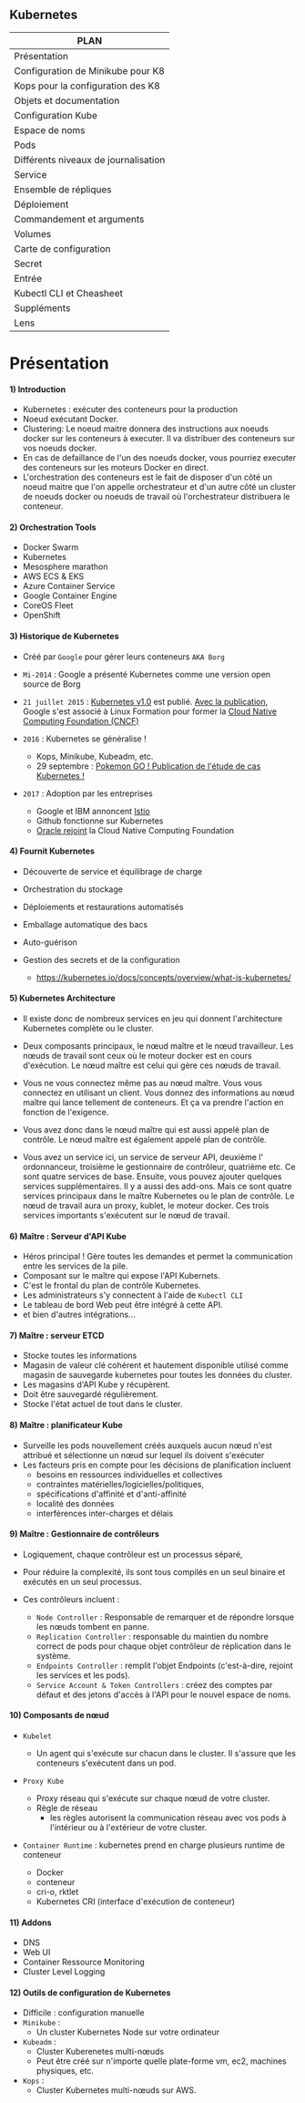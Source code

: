 ## **Kubernetes**

|PLAN|
|-----------|
|Présentation|
|Configuration de Minikube pour K8|
|Kops pour la configuration des K8|
|Objets et documentation|
|Configuration Kube|
|Espace de noms|
|Pods|
|Différents niveaux de journalisation|
|Service|
|Ensemble de répliques|
|Déploiement|
|Commandement et arguments|
|Volumes|
|Carte de configuration|
|Secret|
|Entrée|
|Kubectl CLI et Cheasheet|
|Suppléments|
|Lens|


# Présentation

#### **1) Introduction**
+ Kubernetes : exécuter des conteneurs pour la production
+ Noeud exécutant Docker.
+ Clustering: Le noeud maitre donnera des instructions aux noeuds docker sur les conteneurs à executer. Il va distribuer des conteneurs sur vos noeuds docker.
+ En cas de defaillance de l'un des noeuds docker, vous pourriez executer des conteneurs sur les moteurs Docker en direct.
+ L'orchestration des conteneurs  est le fait de disposer d'un côté un noeud maitre que l'on appelle orchestrateur et d'un autre côté un cluster de noeuds docker ou noeuds de travail où l'orchestrateur distribuera le conteneur.

#### **2) Orchestration Tools**

+ Docker Swarm
+ Kubernetes
+ Mesosphere marathon
+ AWS ECS & EKS
+ Azure Container Service
+ Google Container Engine
+ CoreOS Fleet
+ OpenShift

#### **3) Historique de Kubernetes**
+ Créé par `Google` pour gérer leurs conteneurs `AKA Borg`
+ `Mi-2014` : Google a présenté Kubernetes comme une version open source de Borg
+ `21 juillet 2015` : [Kubernetes v1.0](#) est publié. [Avec la publication](#), Google s'est associé à Linux Formation pour former la [Cloud Native Computing Foundation (CNCF)](#)
+ `2016` : Kubernetes se généralise !
     + Kops, Minikube, Kubeadm, etc.
     + 29 septembre : [Pokemon GO ! Publication de l'étude de cas Kubernetes !](#)

+ `2017` : Adoption par les entreprises
     + Google et IBM annoncent [Istio](#)
     + Github fonctionne sur Kubernetes
     + [Oracle rejoint](#) la Cloud Native Computing Foundation

#### **4) Fournit Kubernetes**
+ Découverte de service et équilibrage de charge
+ Orchestration du stockage
+ Déploiements et restaurations automatisés
+ Emballage automatique des bacs
+ Auto-guérison
+ Gestion des secrets et de la configuration

  + https://kubernetes.io/docs/concepts/overview/what-is-kubernetes/

#### **5) Kubernetes Architecture**

+ Il existe donc de nombreux services en jeu qui donnent l'architecture Kubernetes complète ou le cluster.

+ Deux composants principaux, le nœud maître et le nœud travailleur. Les nœuds de travail sont ceux où le moteur docker est en cours d'exécution. Le nœud maître est celui qui gère ces nœuds de travail.

+ Vous ne vous connectez même pas au nœud maître. Vous vous connectez en utilisant un client. Vous donnez des informations au nœud maître qui lance tellement de conteneurs. Et ça va prendre l'action en fonction de l'exigence.

+ Vous avez donc dans le nœud maître qui est aussi appelé plan de contrôle. Le nœud maître est également appelé plan de contrôle.

+ Vous avez un service ici, un service de serveur API, deuxième l' ordonnanceur, troisième le gestionnaire de contrôleur, quatrième etc. Ce sont quatre services de base. Ensuite, vous pouvez ajouter quelques services supplémentaires. Il y a aussi des add-ons. Mais ce sont quatre services principaux dans le maître Kubernetes ou le plan de contrôle. Le nœud de travail aura un proxy, kublet, le moteur docker. Ces trois services importants s'exécutent sur le nœud de travail.

#### **6) Maître : Serveur d'API Kube**
+ Héros principal ! Gère toutes les demandes et permet la communication entre les services de la pile.
+ Composant sur le maître qui expose l'API Kubernets.
+ C'est le frontal du plan de contrôle Kubernetes.
+ Les administrateurs s'y connectent à l'aide de `Kubectl CLI`
+ Le tableau de bord Web peut être intégré à cette API.
+ et bien d'autres intégrations...

#### **7) Maître : serveur ETCD**
+ Stocke toutes les informations
+ Magasin de valeur clé cohérent et hautement disponible utilisé comme magasin de sauvegarde kubernetes pour toutes les données du cluster.
+ Les magasins d'API Kube y récupèrent.
+ Doit être sauvegardé régulièrement.
+ Stocke l'état actuel de tout dans le cluster.

#### **8) Maître : planificateur Kube**
+ Surveille les pods nouvellement créés auxquels aucun nœud n'est attribué et sélectionne un nœud sur lequel ils doivent s'exécuter
+ Les facteurs pris en compte pour les décisions de planification incluent
   + besoins en ressources individuelles et collectives
   + contraintes matérielles/logicielles/politiques,
   + spécifications d'affinité et d'anti-affinité
   + localité des données
   + interférences inter-charges et délais

#### **9) Maître : Gestionnaire de contrôleurs**
+ Logiquement, chaque contrôleur est un processus séparé,
+ Pour réduire la complexité, ils sont tous compilés en un seul binaire et exécutés en un seul processus.

+ Ces contrôleurs incluent :
   + `Node Controller` : Responsable de remarquer et de répondre lorsque les nœuds tombent en panne.
   + `Replication Controller` : responsable du maintien du nombre correct de pods pour chaque objet contrôleur de réplication dans le système.
   + `Endpoints Controller` : remplit l'objet Endpoints (c'est-à-dire, rejoint les services et les pods).
   + `Service Account & Token Controllers` : créez des comptes par défaut et des jetons d'accès à l'API pour le nouvel espace de noms.

#### **10) Composants de nœud**
+ `Kubelet`
   + Un agent qui s'exécute sur chacun dans le cluster. Il s'assure que les conteneurs s'exécutent dans un pod.

+ `Proxy Kube`
   + Proxy réseau qui s'exécute sur chaque nœud de votre cluster.
   + Règle de réseau
     + les règles autorisent la communication réseau avec vos pods à l'intérieur ou à l'extérieur de votre cluster.

+ `Container Runtime` : kubernetes prend en charge plusieurs runtime de conteneur
   + Docker
   + conteneur
   + cri-o, rktlet
   + Kubernetes CRI (interface d'exécution de conteneur)

#### **11) Addons**
+ DNS
+ Web UI
+ Container Ressource Monitoring
+ Cluster Level Logging


#### **12) Outils de configuration de Kubernetes**
+ Difficile : configuration manuelle
+ `Minikube` :
   + Un cluster Kubernetes Node sur votre ordinateur
+ `Kubeadm` :
   + Cluster Kuberenetes multi-nœuds
   + Peut être créé sur n'importe quelle plate-forme vm, ec2, machines physiques, etc.
+ `Kops` :
   + Cluster Kubernetes multi-nœuds sur AWS.

